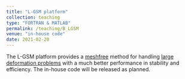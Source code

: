```yaml
---
title: "L-GSM platform"
collection: teaching
type: "FORTRAN & MATLAB"
permalink: /teaching/B_LGSM
venue: "in-house code"
date: 2021-02-20
---
```


The L-GSM platform provides a <u>meshfree</u> method for handling <u>large deformation problems</u> with a much better performance in stability and efficiency. The in-house code will be released as planned.
